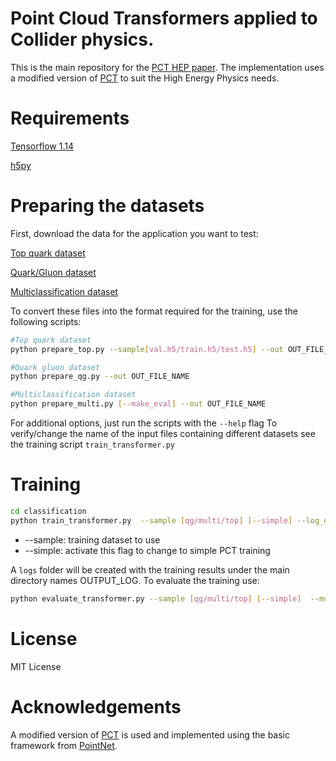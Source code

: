 # Point Cloud Transformers applied to Collider physics.

This is the main repository for the [PCT HEP paper](https://arxiv.org/abs/2001.05311).
The implementation uses a modified version of [PCT](https://arxiv.org/pdf/2012.09688.pdf) to suit the High Energy Physics needs.

# Requirements

[Tensorflow 1.14](https://www.tensorflow.org/)

[h5py](https://www.h5py.org/)

# Preparing the datasets
First, download the data for the application you want to test:

[Top quark dataset](https://zenodo.org/record/2603256)

[Quark/Gluon dataset](https://zenodo.org/record/3164691)

[Multiclassification dataset](https://zenodo.org/record/3602254)

To convert these files into the format required for the training, use the following scripts:

```bash
#Top quark dataset
python prepare_top.py --sample[val.h5/train.h5/test.h5] --out OUT_FILE_NAME

#Quark gluon dataset
python prepare_qg.py --out OUT_FILE_NAME

#Multiclassification dataset
python prepare_multi.py [--make_eval] --out OUT_FILE_NAME
```
For additional options, just run the scripts with the ```--help``` flag
To verify/change the name of the input files containing different datasets see the training script ```train_transformer.py```



# Training


```bash
cd classification
python train_transformer.py  --sample [qg/multi/top] [--simple] --log_dir OUTPUT_LOG
```
* --sample: training dataset to use
* --simple: activate this flag to change to simple PCT training 

A ```logs``` folder will be created with the training results under the main directory names OUTPUT_LOG.
To evaluate the training use:
```bash
python evaluate_transformer.py --sample [qg/multi/top] [--simple]  --model_path OUTPUT_LOG --batch 1000 --name OUTPUT_NAME 
```


# License

MIT License

# Acknowledgements
A modified version of [PCT](https://arxiv.org/pdf/2012.09688.pdf) is used and implemented using the basic framework from [PointNet](https://github.com/charlesq34/pointnet).

